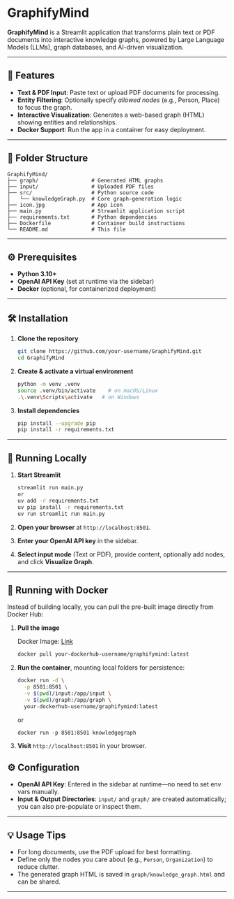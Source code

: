 # GraphifyMind

**GraphifyMind** is a Streamlit application that transforms plain text or PDF documents into interactive knowledge graphs, powered by Large Language Models (LLMs), graph databases, and AI-driven visualization.

---

## 🚀 Features

- **Text & PDF Input**: Paste text or upload PDF documents for processing.
- **Entity Filtering**: Optionally specify *allowed nodes* (e.g., Person, Place) to focus the graph.
- **Interactive Visualization**: Generates a web-based graph (HTML) showing entities and relationships.
- **Docker Support**: Run the app in a container for easy deployment.

---

## 📂 Folder Structure

```
GraphifyMind/
├── graph/                 # Generated HTML graphs
├── input/                 # Uploaded PDF files
├── src/                   # Python source code
│   └── knowledgeGraph.py  # Core graph-generation logic
├── icon.jpg               # App icon
├── main.py                # Streamlit application script
├── requirements.txt       # Python dependencies
├── Dockerfile             # Container build instructions
└── README.md              # This file
```

---

## ⚙️ Prerequisites

- **Python 3.10+**
- **OpenAI API Key** (set at runtime via the sidebar)
- **Docker** (optional, for containerized deployment)

---

## 🛠️ Installation

1. **Clone the repository**

   ```bash
   git clone https://github.com/your-username/GraphifyMind.git
   cd GraphifyMind
   ```

2. **Create & activate a virtual environment**

   ```bash
   python -m venv .venv
   source .venv/bin/activate    # on macOS/Linux
   .\.venv\Scripts\activate   # on Windows
   ```

3. **Install dependencies**

   ```bash
   pip install --upgrade pip
   pip install -r requirements.txt
   ```

---

## 🚗 Running Locally

1. **Start Streamlit**

   ```bash
   streamlit run main.py
   or 
   uv add -r requirements.txt
   uv pip install -r requirements.txt
   uv run streamlit run main.py
   ```

2. **Open your browser** at `http://localhost:8501`.

3. **Enter your OpenAI API key** in the sidebar.

4. **Select input mode** (Text or PDF), provide content, optionally add nodes, and click **Visualize Graph**.

---

## 🐳 Running with Docker

Instead of building locally, you can pull the pre-built image directly from Docker Hub:

1. **Pull the image**

   Docker Image: [Link](https://hub.docker.com/r/gibbo96/knowledgegraph)
   
   ```bash
   docker pull your-dockerhub-username/graphifymind:latest
   ```

3. **Run the container**, mounting local folders for persistence:

   ```bash
   docker run -d \
     -p 8501:8501 \
     -v $(pwd)/input:/app/input \
     -v $(pwd)/graph:/app/graph \
     your-dockerhub-username/graphifymind:latest
   ```
   or
   ```
   docker run -p 8501:8501 knowledgegraph
   ```

4. **Visit** `http://localhost:8501` in your browser.

## ⚙️ Configuration

- **OpenAI API Key**: Entered in the sidebar at runtime—no need to set env vars manually.
- **Input & Output Directories**: `input/` and `graph/` are created automatically; you can also pre-populate or inspect them.

---

## 💡 Usage Tips

- For long documents, use the PDF upload for best formatting.
- Define only the nodes you care about (e.g., `Person`, `Organization`) to reduce clutter.
- The generated graph HTML is saved in `graph/knowledge_graph.html` and can be shared.

---

